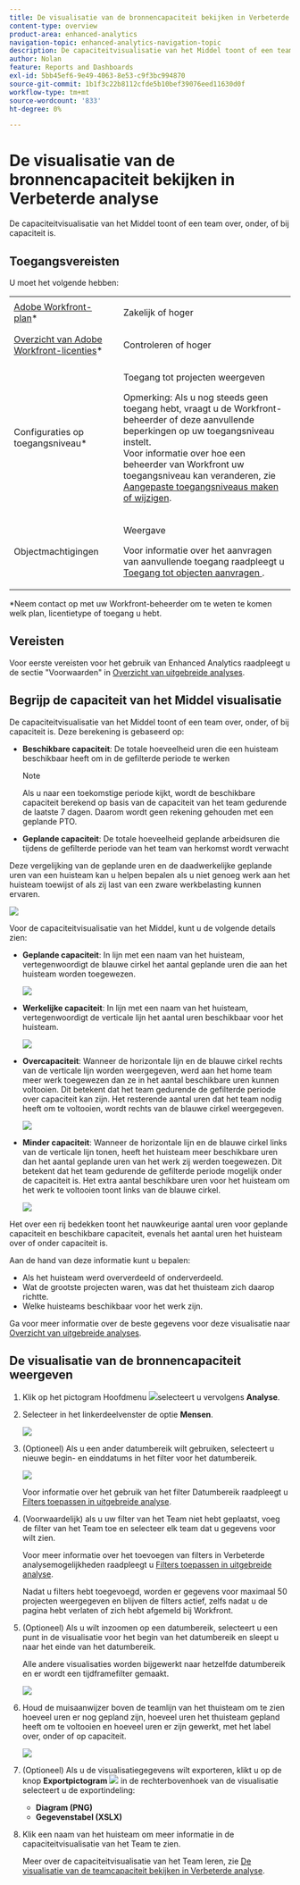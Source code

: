 ```yaml
---
title: De visualisatie van de bronnencapaciteit bekijken in Verbeterde analyse
content-type: overview
product-area: enhanced-analytics
navigation-topic: enhanced-analytics-navigation-topic
description: De capaciteitvisualisatie van het Middel toont of een team over, onder, of bij capaciteit is. Deze berekening is gebaseerd op - BEWERK ME.
author: Nolan
feature: Reports and Dashboards
exl-id: 5bb45ef6-9e49-4063-8e53-c9f3bc994870
source-git-commit: 1b1f3c22b8112cfde5b10bef39076eed11630d0f
workflow-type: tm+mt
source-wordcount: '833'
ht-degree: 0%

---
```


# De visualisatie van de bronnencapaciteit bekijken in Verbeterde analyse

De capaciteitvisualisatie van het Middel toont of een team over, onder, of bij capaciteit is.

## Toegangsvereisten

U moet het volgende hebben:

<table style="table-layout:auto"> 
 <col> 
 <col> 
 <tbody> 
  <tr> 
   <td role="rowheader"><a href="https://www.workfront.com/plans" target="_blank">Adobe Workfront-plan</a>*</td> 
   <td> <p>Zakelijk of hoger</p> </td> 
  </tr> 
  <tr> 
   <td role="rowheader"><a href="../administration-and-setup/add-users/access-levels-and-object-permissions/wf-licenses.md" class="MCXref xref">Overzicht van Adobe Workfront-licenties</a>*</td> 
   <td> <p>Controleren of hoger</p> </td> 
  </tr> 
  <tr> 
   <td role="rowheader">Configuraties op toegangsniveau*</td> 
   <td> <p>Toegang tot projecten weergeven</p> <p>Opmerking: Als u nog steeds geen toegang hebt, vraagt u de Workfront-beheerder of deze aanvullende beperkingen op uw toegangsniveau instelt.<br>Voor informatie over hoe een beheerder van Workfront uw toegangsniveau kan veranderen, zie <a href="../administration-and-setup/add-users/configure-and-grant-access/create-modify-access-levels.md" class="MCXref xref">Aangepaste toegangsniveaus maken of wijzigen</a>.</p> </td> 
  </tr> 
  <tr> 
   <td role="rowheader">Objectmachtigingen</td> 
   <td> <p>Weergave</p> <p>Voor informatie over het aanvragen van aanvullende toegang raadpleegt u <a href="../workfront-basics/grant-and-request-access-to-objects/request-access.md" class="MCXref xref">Toegang tot objecten aanvragen </a>.</p> </td> 
  </tr> 
 </tbody> 
</table>

&#42;Neem contact op met uw Workfront-beheerder om te weten te komen welk plan, licentietype of toegang u hebt.

## Vereisten

Voor eerste vereisten voor het gebruik van Enhanced Analytics raadpleegt u de sectie &quot;Voorwaarden&quot; in [Overzicht van uitgebreide analyses](../enhanced-analytics/enhanced-analytics-overview.md).

## Begrijp de capaciteit van het Middel visualisatie

De capaciteitvisualisatie van het Middel toont of een team over, onder, of bij capaciteit is. Deze berekening is gebaseerd op:

* **Beschikbare capaciteit**: De totale hoeveelheid uren die een huisteam beschikbaar heeft om in de gefilterde periode te werken

   >[!NOTE]
   >
   >Als u naar een toekomstige periode kijkt, wordt de beschikbare capaciteit berekend op basis van de capaciteit van het team gedurende de laatste 7 dagen. Daarom wordt geen rekening gehouden met een geplande PTO.

* **Geplande capaciteit**: De totale hoeveelheid geplande arbeidsuren die tijdens de gefilterde periode van het team van herkomst wordt verwacht

Deze vergelijking van de geplande uren en de daadwerkelijke geplande uren van een huisteam kan u helpen bepalen als u niet genoeg werk aan het huisteam toewijst of als zij last van een zware werkbelasting kunnen ervaren.

![](assets/resource-capacity-350x110.png)

Voor de capaciteitvisualisatie van het Middel, kunt u de volgende details zien:

* **Geplande capaciteit**: In lijn met een naam van het huisteam, vertegenwoordigt de blauwe cirkel het aantal geplande uren die aan het huisteam worden toegewezen.

   ![](assets/resource-capacity-blue-circle.png)

* **Werkelijke capaciteit**: In lijn met een naam van het huisteam, vertegenwoordigt de verticale lijn het aantal uren beschikbaar voor het huisteam.

   ![](assets/resource-capacity-vertical-line.png)

* **Overcapaciteit**: Wanneer de horizontale lijn en de blauwe cirkel rechts van de verticale lijn worden weergegeven, werd aan het home team meer werk toegewezen dan ze in het aantal beschikbare uren kunnen voltooien. Dit betekent dat het team gedurende de gefilterde periode over capaciteit kan zijn. Het resterende aantal uren dat het team nodig heeft om te voltooien, wordt rechts van de blauwe cirkel weergegeven.

   ![](assets/resource-capacity-over-capacity.png)

* **Minder capaciteit**: Wanneer de horizontale lijn en de blauwe cirkel links van de verticale lijn tonen, heeft het huisteam meer beschikbare uren dan het aantal geplande uren van het werk zij werden toegewezen. Dit betekent dat het team gedurende de gefilterde periode mogelijk onder de capaciteit is. Het extra aantal beschikbare uren voor het huisteam om het werk te voltooien toont links van de blauwe cirkel.

   ![](assets/resource-capacity-under-capacity.png)

Het over een rij bedekken toont het nauwkeurige aantal uren voor geplande capaciteit en beschikbare capaciteit, evenals het aantal uren het huisteam over of onder capaciteit is.

Aan de hand van deze informatie kunt u bepalen:

* Als het huisteam werd oververdeeld of onderverdeeld.
* Wat de grootste projecten waren, was dat het thuisteam zich daarop richtte.
* Welke huisteams beschikbaar voor het werk zijn.

Ga voor meer informatie over de beste gegevens voor deze visualisatie naar [Overzicht van uitgebreide analyses](../enhanced-analytics/enhanced-analytics-overview.md).

## De visualisatie van de bronnencapaciteit weergeven

1. Klik op het pictogram Hoofdmenu ![](assets/main-menu-icon-16x12.png)selecteert u vervolgens **Analyse**.
1. Selecteer in het linkerdeelvenster de optie **Mensen**.

   ![](assets/people-area-cropped-qs-350x276.png)

1. (Optioneel) Als u een ander datumbereik wilt gebruiken, selecteert u nieuwe begin- en einddatums in het filter voor het datumbereik.

   ![](assets/filters-select-date-range-350x344.png)

   Voor informatie over het gebruik van het filter Datumbereik raadpleegt u [Filters toepassen in uitgebreide analyse](../enhanced-analytics/use-enhanced-analytics-filters.md).

1. (Voorwaardelijk) als u uw filter van het Team niet hebt geplaatst, voeg de filter van het Team toe en selecteer elk team dat u gegevens voor wilt zien.

   Voor meer informatie over het toevoegen van filters in Verbeterde analysemogelijkheden raadpleegt u [Filters toepassen in uitgebreide analyse](../enhanced-analytics/use-enhanced-analytics-filters.md).

   Nadat u filters hebt toegevoegd, worden er gegevens voor maximaal 50 projecten weergegeven en blijven de filters actief, zelfs nadat u de pagina hebt verlaten of zich hebt afgemeld bij Workfront.

1. (Optioneel) Als u wilt inzoomen op een datumbereik, selecteert u een punt in de visualisatie voor het begin van het datumbereik en sleept u naar het einde van het datumbereik.

   Alle andere visualisaties worden bijgewerkt naar hetzelfde datumbereik en er wordt een tijdframefilter gemaakt.

   ![](assets/timeframe-filter-350x220.png)

1. Houd de muisaanwijzer boven de teamlijn van het thuisteam om te zien hoeveel uren er nog gepland zijn, hoeveel uren het thuisteam gepland heeft om te voltooien en hoeveel uren er zijn gewerkt, met het label over, onder of op capaciteit.

   ![](assets/resource-capacity-capacity-pop-up-350x213.png)

1. (Optioneel) Als u de visualisatiegegevens wilt exporteren, klikt u op de knop **Exportpictogram** ![](assets/export.png) in de rechterbovenhoek van de visualisatie selecteert u de exportindeling:

   * **Diagram (PNG)**
   * **Gegevenstabel (XSLX)**

1. Klik een naam van het huisteam om meer informatie in de capaciteitvisualisatie van het Team te zien.

   Meer over de capaciteitvisualisatie van het Team leren, zie [De visualisatie van de teamcapaciteit bekijken in Verbeterde analyse](../enhanced-analytics/team-capacity-overview.md).


